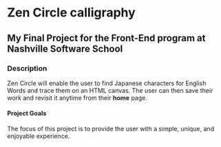 
# Zen Circle calligraphy

## My Final Project for the Front-End program at Nashville Software School 

### Description

  Zen Circle will enable the user to find Japanese characters for English Words and trace them on an HTML canvas.
  The user can then save their work and revisit it anytime from their **home** page.



#### Project Goals

  The focus of this project is to provide the user with a simple, unique, and enjoyable experience.

  




